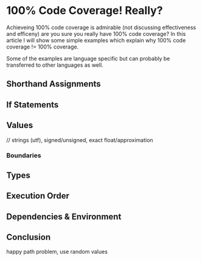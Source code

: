 # 100% Code Coverage! Really?

Achieveing 100% code coverage is admirable (not discussing effectiveness and efficeny) are you sure you really have 100% code coverage? In this article I will show some simple examples which explain why 100% code coverage != 100% coverage.

Some of the examples are language specific but can probably be transferred to other languages as well.

## Shorthand Assignments

## If Statements

## Values

// strings (utf), signed/unsigned, exact float/approximation

### Boundaries

## Types

## Execution Order

## Dependencies & Environment

## Conclusion

happy path problem, use random values
